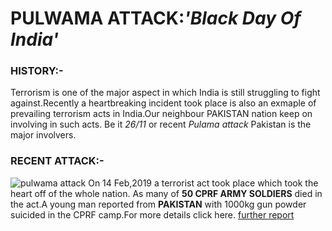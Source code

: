 # PULWAMA ATTACK:*'Black Day Of India'*
### HISTORY:-
Terrorism is one of the major aspect in which India is still struggling to fight against.Recently a heartbreaking incident took place is also an exmaple of prevailing terrorism acts in India.Our neighbour PAKISTAN nation keep on involving in such acts. Be it *26/11* or recent *Pulama attack* Pakistan is the major involvers.
### RECENT ATTACK:-
![pulwama attack](https://akm-img-a-in.tosshub.com/indiatoday/images/story/201902/Pulwama_3_0.jpeg?yLnCaKblFiEWlQ778bQv4vCMtosXBaS7)
On 14 Feb,2019 a terrorist act took place which took the heart off of the whole nation. As many of  **50 CPRF ARMY SOLDIERS** died in the act.A young man reported from **PAKISTAN** with 1000kg gun powder suicided in the CPRF camp.For more details click here.
[further report](https://www.indiatoday.in/india/story/pulwama-attack-2019-everything-about-jammu-and-kashmir-terror-attack-on-crpf-by-terrorist-adil-ahmed-dar-jaish-e-mohammad-1457530-2019-02-16)
